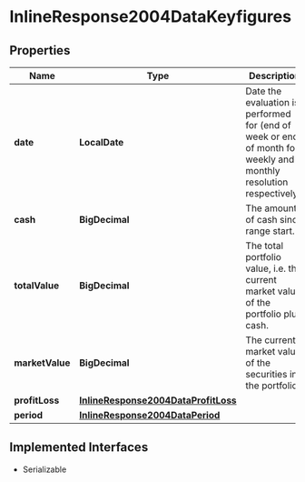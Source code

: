 

# InlineResponse2004DataKeyfigures


## Properties

Name | Type | Description | Notes
------------ | ------------- | ------------- | -------------
**date** | **LocalDate** | Date the evaluation is performed for (end of week or end of month for weekly and monthly resolution respectively). |  [optional]
**cash** | **BigDecimal** | The amount of cash since range start. |  [optional]
**totalValue** | **BigDecimal** | The total portfolio value, i.e. the current market value of the portfolio plus cash. |  [optional]
**marketValue** | **BigDecimal** | The current market value of the securities in the portfolio. |  [optional]
**profitLoss** | [**InlineResponse2004DataProfitLoss**](InlineResponse2004DataProfitLoss.md) |  |  [optional]
**period** | [**InlineResponse2004DataPeriod**](InlineResponse2004DataPeriod.md) |  |  [optional]


## Implemented Interfaces

* Serializable


